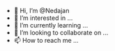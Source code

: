- 👋 Hi, I’m @Nedajan
- 👀 I’m interested in ...
- 🌱 I’m currently learning ...
- 💞️ I’m looking to collaborate on ...
- 📫 How to reach me ...

<!---
Nedajan/Nedajan is a ✨ special ✨ repository because its `README.md` (this file) appears on your GitHub profile.
You can click the Preview link to take a look at your changes.
--->
